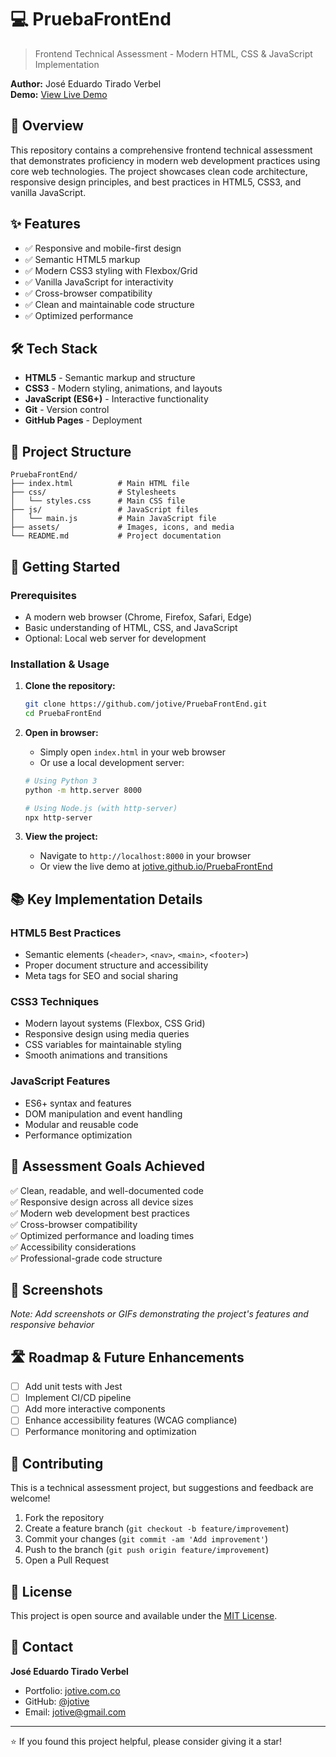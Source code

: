 # 💻 PruebaFrontEnd

> Frontend Technical Assessment - Modern HTML, CSS & JavaScript Implementation

**Author:** José Eduardo Tirado Verbel  
**Demo:** [View Live Demo](https://jotive.github.io/PruebaFrontEnd)

## 📝 Overview

This repository contains a comprehensive frontend technical assessment that demonstrates proficiency in modern web development practices using core web technologies. The project showcases clean code architecture, responsive design principles, and best practices in HTML5, CSS3, and vanilla JavaScript.

## ✨ Features

- ✅ Responsive and mobile-first design
- ✅ Semantic HTML5 markup
- ✅ Modern CSS3 styling with Flexbox/Grid
- ✅ Vanilla JavaScript for interactivity
- ✅ Cross-browser compatibility
- ✅ Clean and maintainable code structure
- ✅ Optimized performance

## 🛠️ Tech Stack

- **HTML5** - Semantic markup and structure
- **CSS3** - Modern styling, animations, and layouts
- **JavaScript (ES6+)** - Interactive functionality
- **Git** - Version control
- **GitHub Pages** - Deployment

## 📁 Project Structure

```
PruebaFrontEnd/
├── index.html          # Main HTML file
├── css/                # Stylesheets
│   └── styles.css      # Main CSS file
├── js/                 # JavaScript files
│   └── main.js         # Main JavaScript file
├── assets/             # Images, icons, and media
└── README.md           # Project documentation
```

## 🚀 Getting Started

### Prerequisites

- A modern web browser (Chrome, Firefox, Safari, Edge)
- Basic understanding of HTML, CSS, and JavaScript
- Optional: Local web server for development

### Installation & Usage

1. **Clone the repository:**
   ```bash
   git clone https://github.com/jotive/PruebaFrontEnd.git
   cd PruebaFrontEnd
   ```

2. **Open in browser:**
   - Simply open `index.html` in your web browser
   - Or use a local development server:
   ```bash
   # Using Python 3
   python -m http.server 8000
   
   # Using Node.js (with http-server)
   npx http-server
   ```

3. **View the project:**
   - Navigate to `http://localhost:8000` in your browser
   - Or view the live demo at [jotive.github.io/PruebaFrontEnd](https://jotive.github.io/PruebaFrontEnd)

## 📚 Key Implementation Details

### HTML5 Best Practices
- Semantic elements (`<header>`, `<nav>`, `<main>`, `<footer>`)
- Proper document structure and accessibility
- Meta tags for SEO and social sharing

### CSS3 Techniques
- Modern layout systems (Flexbox, CSS Grid)
- Responsive design using media queries
- CSS variables for maintainable styling
- Smooth animations and transitions

### JavaScript Features
- ES6+ syntax and features
- DOM manipulation and event handling
- Modular and reusable code
- Performance optimization

## 🎯 Assessment Goals Achieved

✅ Clean, readable, and well-documented code  
✅ Responsive design across all device sizes  
✅ Modern web development best practices  
✅ Cross-browser compatibility  
✅ Optimized performance and loading times  
✅ Accessibility considerations  
✅ Professional-grade code structure  

## 📸 Screenshots

_Note: Add screenshots or GIFs demonstrating the project's features and responsive behavior_

## 🛣️ Roadmap & Future Enhancements

- [ ] Add unit tests with Jest
- [ ] Implement CI/CD pipeline
- [ ] Add more interactive components
- [ ] Enhance accessibility features (WCAG compliance)
- [ ] Performance monitoring and optimization

## 🤝 Contributing

This is a technical assessment project, but suggestions and feedback are welcome!

1. Fork the repository
2. Create a feature branch (`git checkout -b feature/improvement`)
3. Commit your changes (`git commit -am 'Add improvement'`)
4. Push to the branch (`git push origin feature/improvement`)
5. Open a Pull Request

## 📝 License

This project is open source and available under the [MIT License](LICENSE).

## 📧 Contact

**José Eduardo Tirado Verbel**
- Portfolio: [jotive.com.co](https://jotive.com.co)
- GitHub: [@jotive](https://github.com/jotive)
- Email: jotive@gmail.com

---

⭐ If you found this project helpful, please consider giving it a star!
